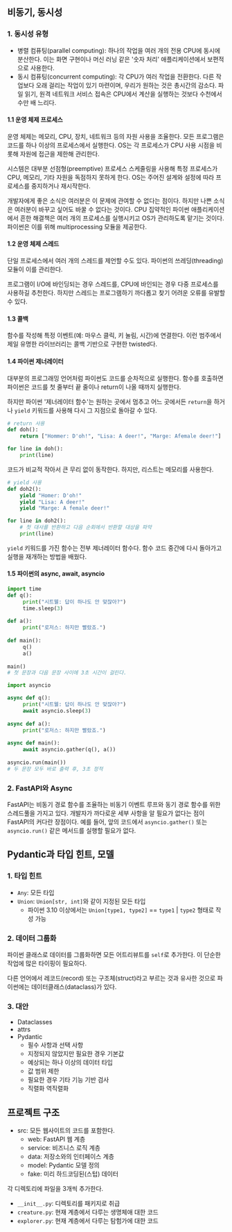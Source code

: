 ## 비동기, 동시성

### 1. 동시성 유형

- 병렬 컴퓨팅(parallel computing): 하나의 작업을 여러 개의 전용 CPU에 동시에 분산한다. 이는 화면 구현이나 머신 러닝 같은 '숫자 처리' 애플리케이션에서 보편적으로 사용한다.
- 동시 컴퓨팅(concurrent computing): 각 CPU가 여러 작업을 전환한다. 다른 작업보다 오래 걸리는 작업이 있기 마련이며, 우리가 원하는 것은 총시간의 감소다. 파일 읽기, 원격 네트워크 서비스 접속은 CPU에서 계산을 실행하는 것보다 수천에서 수만 배 느리다.

#### 1.1 운영 체제 프로세스

운영 체제는 메모리, CPU, 장치, 네트워크 등의 자원 사용을 조율한다. 모든 프로그램은 코드를 하나 이상의 프로세스에서 실행한다. OS는 각 프로세스가 CPU 사용 시점을 비롯해 자원에 접근을 제한해 관리한다.

시스템은 대부분 선점형(preemptive) 프로세스 스케줄링을 사용해 특정 프로세스가 CPU, 메모리, 기타 자원을 독점하지 못하게 한다. OS는 주어진 설계와 설정에 따라 프로세스를 중지하거나 재시작한다.

개발자에게 좋은 소식은 여러분은 이 문제에 관여할 수 없다는 점이다. 하지만 나쁜 소식은 여러분이 바꾸고 싶어도 바꿀 수 없다는 것이다. CPU 집약적인 파이썬 애플리케이션에서 흔한 해결책은 여러 개의 프로세스를 실행시키고 OS가 관리하도록 맡기는 것이다. 파이썬은 이를 위해 multiprocessing 모듈을 제공한다.


#### 1.2 운영 체제 스레드

단일 프로세스에서 여러 개의 스레드를 제언할 수도 있다. 파이썬의 쓰레딩(threading) 모듈이 이를 관리한다.

프로그램이 I/O에 바인딩되는 경우 스레드를, CPU에 바인되는 경우 다중 프로세스를 사용하길 추천한다. 하지만 스레드는 프로그램하기 까다롭고 찾기 어려운 오류를 유발할 수 있다.

#### 1.3 콜백

함수를 작성해 특정 이벤트(예: 마우스 클릭, 키 눌림, 시간)에 연결한다. 이런 범주에서 제일 유명한 라이브러리는 콜백 기반으로 구현한 twisted다.

#### 1.4 파이썬 제너레이터

대부분의 프로그래밍 언어처럼 파이썬도 코드를 순차적으로 실행한다. 함수를 호출하면 파이썬은 코드를 첫 줄부터 끝 줄이나 return이 나올 때까지 실행한다.

하지만 파이썬 '제너레이터 함수'는 원하는 곳에서 멈추고 어느 곳에서든 `return`을 하거나 `yield` 키워드를 사용해 다시 그 지점으로 돌아갈 수 있다.

```python
# return 사용
def doh():
    return ["Hommer: D'oh!", "Lisa: A deer!", "Marge: Afemale deer!"]

for line in doh():
    print(line)
```

코드가 비교적 작아서 큰 무리 없이 동작한다. 하지만, 리스트는 메모리를 사용한다.

```python
# yield 사용
def doh2():
    yield "Homer: D'oh!"
    yield "Lisa: A deer!"
    yield "Marge: A female deer!"

for line in doh2():
    # 첫 대사를 반환하고 다음 순회에서 반환할 대상을 파악
    print(line)
```

`yield` 키워드를 가진 함수는 전부 제너레이터 함수다. 함수 코드 중간에 다시 돌아가고 실행을 재개하는 방법을 배웠다.

#### 1.5 파이썬의 async, await, asyncio


```python
import time
def q():
     print("시트웰: 답이 하나도 안 맞잖아?")
     time.sleep(3)
 
def a():
     print("로저스: 하지만 빨랐죠.")
 
def main():
     q()
     a()
 
main()
# 첫 문장과 다음 문장 사이에 3초 시간이 걸린다.
```

```python
import asyncio

async def q():
     print("시트웰: 답이 하나도 안 맞잖아?")
     await asyncio.sleep(3)
 
async def a():
     print("로저스: 하지만 빨랐죠.")
 
async def main():
     await asyncio.gather(q(), a())
 
asyncio.run(main())
# 두 문장 모두 바로 출력 후, 3초 정적 
```

### 2. FastAPI와 Async

FastAPI는 비동기 경로 함수를 조율하는 비동기 이벤트 루프와 동기 경로 함수를 위한 스레드풀을 가지고 있다. 개발자가 까다로운 세부 사항을 알 필요가 없다는 점이 FastAPI의 커다란 장점이다. 예를 들어, 앞의 코드에서 `asyncio.gather()` 또는 `asyncio.run()` 같은 메서드를 실행할 필요가 없다.

## Pydantic과 타입 힌트, 모델

### 1. 타입 힌트

- `Any`: 모든 타입
- `Union`: `Union[str, int]`와 같이 지정된 모든 타입
  - 파이썬 3.10 이상에서는 `Union[type1, type2]` == `type1` | `type2` 형태로 작성 가능 

### 2. 데이터 그룹화

파이썬 클래스로 데이터를 그룹화하면 모든 어트리뷰트를 `self`로 추가한다. 이 단순한 작업에 많은 타이핑이 필요하다. 

다른 언어에서 레코드(record) 또는 구조체(struct)라고 부르는 것과 유사한 것으로 파이썬에는 데이터클래스(dataclass)가 있다.

### 3. 대안

- Dataclasses
- attrs
- Pydantic
  - 필수 사항과 선택 사항
  - 지정되지 않았지만 필요한 경우 기본값
  - 예상되는 하나 이상의 데이터 타입
  - 값 범위 제한
  - 필요한 경우 기타 기능 기반 검사
  - 직렬화 역직렬화 

## 프로젝트 구조

- src: 모든 웹사이트의 코드를 포함한다.
  - web: FastAPI 웹 계층
  - service: 비즈니스 로직 계층
  - data: 저장소와의 인터페이스 계층
  - model: Pydantic 모델 정의
  - fake: 미리 하드코딩된(스텁) 데이터

각 디렉토리에 파일을 3개씩 추가한다.

- `__init__.py`: 디렉토리를 패키지로 취급
- `creature.py`: 현재 계층에서 다루는 생명체애 대한 코드
- `explorer.py`: 현재 계층에서 다루는 탐험가에 대한 코드

